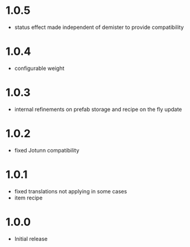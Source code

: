 # 1.0.5
* status effect made independent of demister to provide compatibility

# 1.0.4
* configurable weight

# 1.0.3
* internal refinements on prefab storage and recipe on the fly update

# 1.0.2
* fixed Jotunn compatibility

# 1.0.1
* fixed translations not applying in some cases 
* item recipe

# 1.0.0
* Initial release